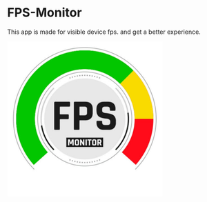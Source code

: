 # FPS-Monitor
This app is made for visible device fps. and get a better experience.

![Image](https://raw.githubusercontent.com/MSI-Sirajul/FPS-Monitor/refs/heads/main/build-upload/20250717_000824.png)
